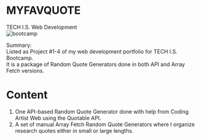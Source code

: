 # MYFAVQUOTE
TECH I.S. Web Development<br>
![bootcamp](https://github.com/KLiang0712/MYFAVQUOTE0712/assets/41204344/45f69982-80d0-4bf2-9fd3-10ea8de182fe)


<!-- Live Demo: [LIVE DEMO](https://myfavquote.netlify.app/) --> 

Summary:<br>
Listed as Project #1-4 of my web development portfolio for TECH I.S. Bootcamp.<br>
It is a package of Random Quote Generators done in both API and Array Fetch versions. 

# Content
1. One API-based Random Quote Generator done with help from Coding Artist Web using the Quotable API.<br>
2. A set of manual Array Fetch Random Quote Generators where I organize research quotes either in small or large lengths.
